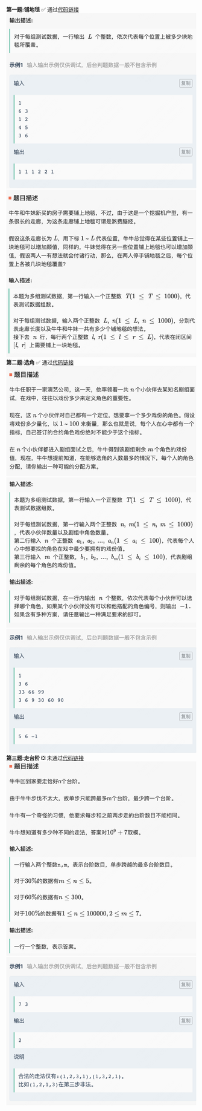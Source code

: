 **第一题:铺地毯**
✅ 通过[代码链接](铺地毯.cpp)
![](https://github.com/elve960520/leetcode/blob/master/%E7%99%BE%E5%BA%A6/1.1.png)
![](1.2.png)
**第二题:选角**
✅ 通过[代码链接](选角.cpp)
![](2.1.png)
![](2.2.png)
![](2.3.png)
**第三题:走台阶**
❎  未通过[代码链接](选角.cpp)
![](3.1.png)
![](3.2.png)

